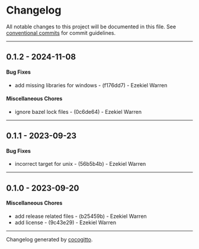 # Changelog
All notable changes to this project will be documented in this file. See [conventional commits](https://www.conventionalcommits.org/) for commit guidelines.

- - -
## 0.1.2 - 2024-11-08
#### Bug Fixes
- add missing libraries for windows - (f176dd7) - Ezekiel Warren
#### Miscellaneous Chores
- ignore bazel lock files - (0c6de64) - Ezekiel Warren

- - -

## 0.1.1 - 2023-09-23
#### Bug Fixes
- incorrect target for unix - (56b5b4b) - Ezekiel Warren

- - -

## 0.1.0 - 2023-09-20
#### Miscellaneous Chores
- add release related files - (b25459b) - Ezekiel Warren
- add license - (9c43e29) - Ezekiel Warren

- - -

Changelog generated by [cocogitto](https://github.com/cocogitto/cocogitto).